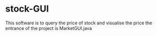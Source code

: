 # stock-GUI
This software is to query the price of stock and visualise the price
the entrance of the project is MarketGUI.java

